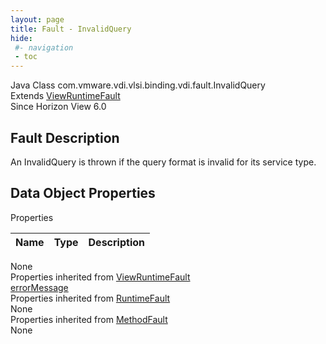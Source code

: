 ```yaml
---
layout: page
title: Fault - InvalidQuery
hide:
 #- navigation
 - toc
---
```


  
 
  



Java Class
    com.vmware.vdi.vlsi.binding.vdi.fault.InvalidQuery  
Extends
     [ViewRuntimeFault](vdi.fault.ViewRuntimeFault.md)  
Since 
    Horizon View 6.0

## Fault Description 

An InvalidQuery is thrown if the query format is invalid for its service type. 

## Data Object Properties

Properties

Name |  Type |  Description   
---|---|---  
None  
Properties inherited from [ViewRuntimeFault](vdi.fault.ViewRuntimeFault.md)  
[errorMessage](vdi.fault.ViewRuntimeFault.md#errorMessage)  
Properties inherited from [RuntimeFault](vmodl.RuntimeFault.md)  
None  
Properties inherited from [MethodFault](vmodl.MethodFault.md)  
None  
  
  
  
  
  

